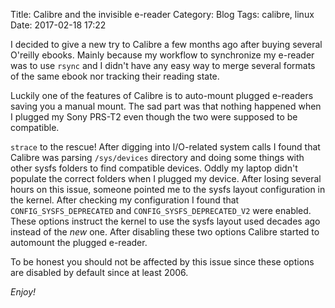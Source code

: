 Title: Calibre and the invisible e-reader
Category: Blog
Tags: calibre, linux
Date: 2017-02-18 17:22

I decided to give a new try to Calibre a few months ago after buying several
O'reilly ebooks. Mainly because my workflow to synchronize my e-reader was to use
`rsync` and I didn't have any easy way to merge several formats of the same
ebook nor tracking their reading state.

Luckily one of the features of Calibre is to auto-mount plugged e-readers saving
you a manual mount. The sad part was that nothing happened when I plugged my
Sony PRS-T2 even though the two were supposed to be compatible.

`strace` to the rescue! After digging into I/O-related system calls I found that
Calibre was parsing `/sys/devices` directory and doing some things with other sysfs
folders to find compatible devices. Oddly my laptop didn't populate the correct
folders when I plugged my device. After losing several hours on this issue,
someone pointed me to the sysfs layout configuration in the kernel. After
checking my configuration I found that `CONFIG_SYSFS_DEPRECATED` and
`CONFIG_SYSFS_DEPRECATED_V2` were enabled. These options instruct the kernel to
use the sysfs layout used decades ago instead of the _new_ one. After disabling
these two options Calibre started to automount the plugged e-reader.

To be honest you should not be affected by this issue since these options are
disabled by default since at least 2006.

_Enjoy!_
